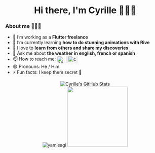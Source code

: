 <h1 align="center">Hi there, I'm Cyrille 🙋🏻‍♂️</h1>

### About me 🧑🏻‍💻

- 🔭 I’m working as a **Flutter freelance**
- 🌱 I’m currently learning **how to do stunning animations with Rive**
- 🫴 I love to **learn from others and share my discoveries**
- 💬 Ask me about **the weather in english, french or spanish**
- 📫 How to reach me: <a href="https://twitter.com/CDakhlia" target="blank"><img align="center" src="https://raw.githubusercontent.com/rahuldkjain/github-profile-readme-generator/master/src/images/icons/Social/twitter.svg" alt="CDakhlia" height="23" width="30" /></a>
<a href="https://linkedin.com/in/cyrille-dakhlia-756ba99b" target="blank"><img align="center" src="https://raw.githubusercontent.com/rahuldkjain/github-profile-readme-generator/master/src/images/icons/Social/linked-in-alt.svg" alt="cyrille-dakhlia" height="23" width="30" /></a>
- 😄 Pronouns: He / Him
- ⚡ Fun facts: I keep them secret 👀


<div align="center">
  <img align="middle" src="https://github-readme-stats.vercel.app/api?username=Cyrille-Dakhlia&show_icons=true&count_private=true" alt="Cyrille's GitHub Stats" />
</div>
<div align="center">
  <img src="https://github-readme-streak-stats.herokuapp.com/?user=Cyrille-Dakhlia&theme=tokyonight_duo" alt="yamisagi" />
  <img height="190" src="https://github-readme-stats.vercel.app/api/top-langs/?username=Cyrille-Dakhlia&layout=compact&langs_count=7" />
</div>
